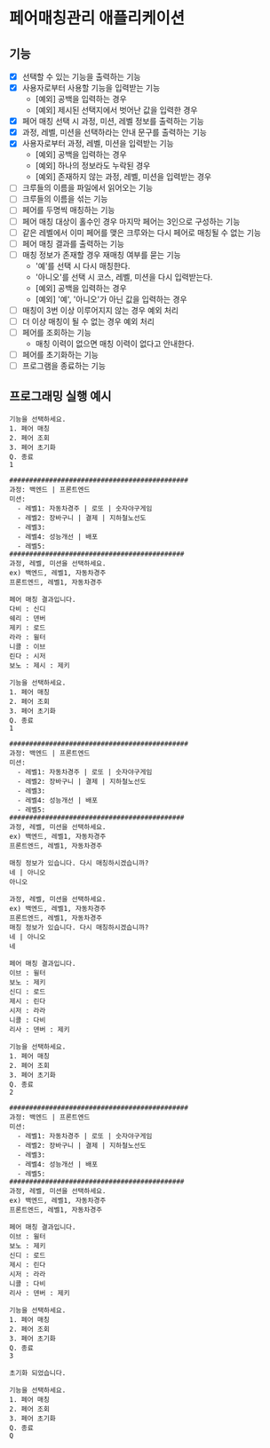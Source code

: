 # 페어매칭관리 애플리케이션

## 기능
- [x] 선택할 수 있는 기능을 출력하는 기능
- [x] 사용자로부터 사용할 기능을 입력받는 기능
  - [예외] 공백을 입력하는 경우
  - [예외] 제시된 선택지에서 벗어난 값을 입력한 경우
- [x] 페어 매칭 선택 시 과정, 미션, 레벨 정보를 출력하는 기능
- [x] 과정, 레벨, 미션을 선택하라는 안내 문구를 출력하는 기능
- [x] 사용자로부터 과정, 레벨, 미션을 입력받는 기능
  - [예외] 공백을 입력하는 경우
  - [예외] 하나의 정보라도 누락된 경우
  - [예외] 존재하지 않는 과정, 레벨, 미션을 입력받는 경우
- [ ] 크루들의 이름을 파일에서 읽어오는 기능
- [ ] 크루들의 이름을 섞는 기능
- [ ] 페어를 두명씩 매칭하는 기능
- [ ] 페어 매칭 대상이 홀수인 경우 마지막 페어는 3인으로 구성하는 기능
- [ ] 같은 레벨에서 이미 페어를 맺은 크루와는 다시 페어로 매칭될 수 없는 기능
- [ ] 페어 매칭 결과를 출력하는 기능
- [ ] 매칭 정보가 존재할 경우 재매칭 여부를 묻는 기능
  - '예'를 선택 시 다시 매칭한다.
  - '아니오'를 선택 시 코스, 레벨, 미션을 다시 입력받는다.
  - [예외] 공백을 입력하는 경우
  - [예외] '예', '아니오'가 아닌 값을 입력하는 경우
- [ ] 매칭이 3번 이상 이루어지지 않는 경우 예외 처리
- [ ] 더 이상 매칭이 될 수 없는 경우 예외 처리
- [ ] 페어를 조회하는 기능
  - 매칭 이력이 없으면 매칭 이력이 없다고 안내한다.
- [ ] 페어를 초기화하는 기능
- [ ] 프로그램을 종료하는 기능

## 프로그래밍 실행 예시
```
기능을 선택하세요.
1. 페어 매칭
2. 페어 조회
3. 페어 초기화
Q. 종료
1

#############################################
과정: 백엔드 | 프론트엔드
미션:
  - 레벨1: 자동차경주 | 로또 | 숫자야구게임
  - 레벨2: 장바구니 | 결제 | 지하철노선도
  - 레벨3: 
  - 레벨4: 성능개선 | 배포
  - 레벨5: 
############################################
과정, 레벨, 미션을 선택하세요.
ex) 백엔드, 레벨1, 자동차경주
프론트엔드, 레벨1, 자동차경주

페어 매칭 결과입니다.
다비 : 신디
쉐리 : 덴버
제키 : 로드
라라 : 윌터
니콜 : 이브
린다 : 시저
보노 : 제시 : 제키

기능을 선택하세요.
1. 페어 매칭
2. 페어 조회
3. 페어 초기화
Q. 종료
1

#############################################
과정: 백엔드 | 프론트엔드
미션:
  - 레벨1: 자동차경주 | 로또 | 숫자야구게임
  - 레벨2: 장바구니 | 결제 | 지하철노선도
  - 레벨3: 
  - 레벨4: 성능개선 | 배포
  - 레벨5: 
############################################
과정, 레벨, 미션을 선택하세요.
ex) 백엔드, 레벨1, 자동차경주
프론트엔드, 레벨1, 자동차경주

매칭 정보가 있습니다. 다시 매칭하시겠습니까?
네 | 아니오
아니오

과정, 레벨, 미션을 선택하세요.
ex) 백엔드, 레벨1, 자동차경주
프론트엔드, 레벨1, 자동차경주
매칭 정보가 있습니다. 다시 매칭하시겠습니까?
네 | 아니오
네

페어 매칭 결과입니다.
이브 : 윌터
보노 : 제키
신디 : 로드
제시 : 린다
시저 : 라라
니콜 : 다비
리사 : 덴버 : 제키

기능을 선택하세요.
1. 페어 매칭
2. 페어 조회
3. 페어 초기화
Q. 종료
2

#############################################
과정: 백엔드 | 프론트엔드
미션:
  - 레벨1: 자동차경주 | 로또 | 숫자야구게임
  - 레벨2: 장바구니 | 결제 | 지하철노선도
  - 레벨3: 
  - 레벨4: 성능개선 | 배포
  - 레벨5: 
############################################
과정, 레벨, 미션을 선택하세요.
ex) 백엔드, 레벨1, 자동차경주
프론트엔드, 레벨1, 자동차경주

페어 매칭 결과입니다.
이브 : 윌터
보노 : 제키
신디 : 로드
제시 : 린다
시저 : 라라
니콜 : 다비
리사 : 덴버 : 제키

기능을 선택하세요.
1. 페어 매칭
2. 페어 조회
3. 페어 초기화
Q. 종료
3

초기화 되었습니다. 

기능을 선택하세요.
1. 페어 매칭
2. 페어 조회
3. 페어 초기화
Q. 종료
Q
```
